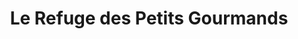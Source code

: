 ---
title: "Le Refuge des Petits Gourmands"
url: /villard/le-refuge-des-petits-gourmands/
shop: boulangerie
---
